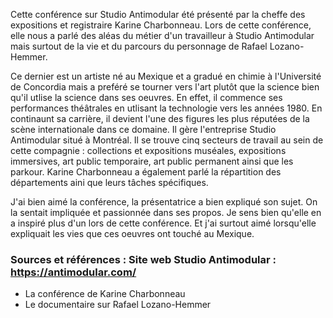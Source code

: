 Cette conférence sur Studio Antimodular été présenté par la cheffe des expositions et registraire Karine Charbonneau. Lors de cette conférence, elle nous a parlé des aléas du métier d'un travailleur à Studio Antimodular mais surtout de la vie et du parcours du personnage de Rafael Lozano-Hemmer.

Ce dernier est un artiste né au Mexique et a gradué en chimie à l'Université de Concordia mais a preféré se tourner vers l'art plutôt que la science bien qu'il utlise la science dans ses oeuvres. En effet, il commence ses performances théâtrales en utlisant la technologie vers les années 1980. En continaunt sa carrière, il devient l'une des figures les plus réputées de la scène internationale dans ce domaine. Il gère l'entreprise Studio Antimodular situé à Montréal. Il se trouve cinq secteurs de travail au sein de cette compagnie : collections et expositions muséales, expositions immersives, art public temporaire, art public permanent ainsi que les parkour. Karine Charbonneau a également parlé la répartition des départements aini que leurs tâches spécifiques. 

J'ai bien aimé la conférence, la présentatrice a bien expliqué son sujet. On la sentait impliquée et passionnée dans ses propos. Je sens bien qu'elle en a inspiré plus d'un lors de cette conférence. Et j'ai surtout aimé lorsqu'elle expliquait les vies que ces oeuvres ont touché au Mexique.

### Sources et références : Site web Studio Antimodular : https://antimodular.com/
- La conférence de Karine Charbonneau
- Le documentaire sur Rafael Lozano-Hemmer
